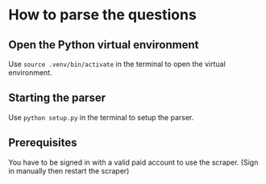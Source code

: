 # How to parse the questions

## Open the Python virtual environment

Use `source .venv/bin/activate` in the terminal to open the virtual environment.

## Starting the parser

Use `python setup.py` in the terminal to setup the parser.

## Prerequisites

You have to be signed in with a valid paid account to use the scraper. (Sign in manually then restart the scraper)
